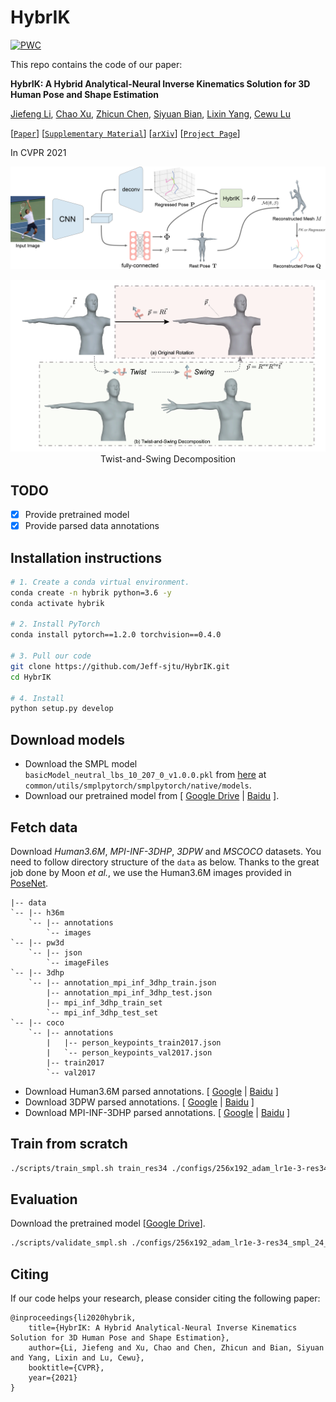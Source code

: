 # HybrIK

[![PWC](https://img.shields.io/endpoint.svg?url=https://paperswithcode.com/badge/hybrik-a-hybrid-analytical-neural-inverse/3d-human-pose-estimation-on-3dpw)](https://paperswithcode.com/sota/3d-human-pose-estimation-on-3dpw?p=hybrik-a-hybrid-analytical-neural-inverse)

This repo contains the code of our paper:

**HybrIK: A Hybrid Analytical-Neural Inverse Kinematics Solution for 3D Human Pose and Shape Estimation**

[Jiefeng Li](http://jeffli.site/HybrIK/), [Chao Xu](https://www.isdas.cn/), [Zhicun Chen](https://github.com/chenzhicun), [Siyuan Bian](https://github.com/biansy000), [Lixin Yang](https://lixiny.github.io/), [Cewu Lu](http://mvig.org/)

[[`Paper`](https://openaccess.thecvf.com/content/CVPR2021/html/Li_HybrIK_A_Hybrid_Analytical-Neural_Inverse_Kinematics_Solution_for_3D_Human_CVPR_2021_paper.html)]
[[`Supplementary Material`](https://openaccess.thecvf.com/content/CVPR2021/supplemental/Li_HybrIK_A_Hybrid_CVPR_2021_supplemental.zip)]
[[`arXiv`](https://arxiv.org/abs/2011.14672)]
[[`Project Page`](https://jeffli.site/HybrIK/)]

In CVPR 2021

![hybrik](hybrik.png)


<div align="center">
    <img src="decompose.gif", width="600" alt><br>
    Twist-and-Swing Decomposition
</div>

## TODO
- [x] Provide pretrained model
- [x] Provide parsed data annotations

## Installation instructions

``` bash
# 1. Create a conda virtual environment.
conda create -n hybrik python=3.6 -y
conda activate hybrik

# 2. Install PyTorch
conda install pytorch==1.2.0 torchvision==0.4.0

# 3. Pull our code
git clone https://github.com/Jeff-sjtu/HybrIK.git
cd HybrIK

# 4. Install
python setup.py develop
```

## Download models
* Download the SMPL model `basicModel_neutral_lbs_10_207_0_v1.0.0.pkl` from [here](https://smpl.is.tue.mpg.de/) at `common/utils/smplpytorch/smplpytorch/native/models`.
* Download our pretrained model from [ [Google Drive](https://drive.google.com/file/d/1SoVJ3dniVpBi2NkYfa2S8XEv0TGIK26l/view?usp=sharing) | [Baidu]() ].

## Fetch data
Download *Human3.6M*, *MPI-INF-3DHP*, *3DPW* and *MSCOCO* datasets. You need to follow directory structure of the `data` as below. Thanks to the great job done by Moon *et al.*, we use the Human3.6M images provided in [PoseNet](https://github.com/mks0601/3DMPPE_POSENET_RELEASE).
```
|-- data
`-- |-- h36m
    `-- |-- annotations
        `-- images
`-- |-- pw3d
    `-- |-- json
        `-- imageFiles
`-- |-- 3dhp
    `-- |-- annotation_mpi_inf_3dhp_train.json
        |-- annotation_mpi_inf_3dhp_test.json
        |-- mpi_inf_3dhp_train_set
        `-- mpi_inf_3dhp_test_set
`-- |-- coco
    `-- |-- annotations
        |   |-- person_keypoints_train2017.json
        |   `-- person_keypoints_val2017.json
        |-- train2017
        `-- val2017
```
* Download Human3.6M parsed annotations. [ [Google](https://drive.google.com/drive/folders/1tLA_XeZ_32Qk86lR06WJhJJXDYrlBJ9r?usp=sharing) | [Baidu](https://pan.baidu.com/s/1bqfVOlQWX0Rfc0Yl1a5VRA) ]
* Download 3DPW parsed annotations. [ [Google](https://drive.google.com/file/d/1ICr1yIPKOtLn3LsTmcytvE-ZFokPsaw5/view?usp=sharing) | [Baidu](https://pan.baidu.com/s/1d42QyQmMONJgCJvHIU2nsA) ]
* Download MPI-INF-3DHP parsed annotations. [ [Google](https://drive.google.com/drive/folders/1Ms3s7nZ5Nrux3spLxmMMAQWc5aAIecmv?usp=sharing) | [Baidu](https://pan.baidu.com/s/1aVBDudbDRT1w_ZxQc9zicA) ]


## Train from scratch

``` bash
./scripts/train_smpl.sh train_res34 ./configs/256x192_adam_lr1e-3-res34_smpl_3d_base_2x_mix.yaml
```

## Evaluation
Download the pretrained model [[Google Drive](https://drive.google.com/file/d/1SoVJ3dniVpBi2NkYfa2S8XEv0TGIK26l/view?usp=sharing)].
``` bash
./scripts/validate_smpl.sh ./configs/256x192_adam_lr1e-3-res34_smpl_24_3d_base_2x_mix.yaml ./pretrained_res34.pth
```


## Citing
If our code helps your research, please consider citing the following paper:

    @inproceedings{li2020hybrik,
        title={HybrIK: A Hybrid Analytical-Neural Inverse Kinematics Solution for 3D Human Pose and Shape Estimation},
        author={Li, Jiefeng and Xu, Chao and Chen, Zhicun and Bian, Siyuan and Yang, Lixin and Lu, Cewu},
        booktitle={CVPR},
        year={2021}
    }

